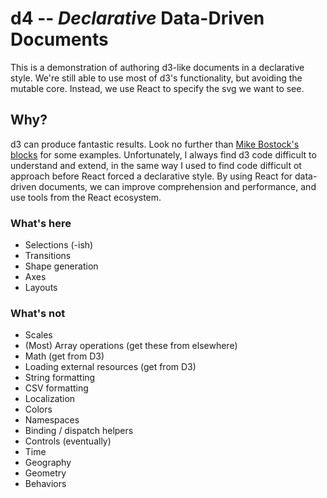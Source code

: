 # d4 -- *Declarative* Data-Driven Documents

This is a demonstration of authoring d3-like documents in a declarative style.
We're still able to use most of d3's functionality, but avoiding the mutable
core. Instead, we use React to specify the svg we want to see.

## Why?

d3 can produce fantastic results. Look no further than [Mike Bostock's
blocks](https://bl.ocks.org/mbostock) for some examples. Unfortunately, I
always find d3 code difficult to understand and extend, in the same way I used
to find code difficult ot approach before React forced a declarative style. By
using React for data-driven documents, we can improve comprehension and
performance, and use tools from the React ecosystem.

### What's here

* Selections (-ish)
* Transitions
* Shape generation
* Axes
* Layouts

### What's not

* Scales
* (Most) Array operations (get these from elsewhere)
* Math (get from D3)
* Loading external resources (get from D3)
* String formatting
* CSV formatting
* Localization
* Colors
* Namespaces
* Binding / dispatch helpers
* Controls (eventually)
* Time
* Geography
* Geometry
* Behaviors

